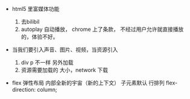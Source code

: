 - html5  里富媒体功能
    1. 去bilibil
    2. autoplay  自动播放， chrome 上了条款， 不经过用户允许就直接播放的，体验不好。

- 当我们要引入声音、图片、视频，当资源引入
    1. div  p  不一样  另外加载
    2. 资源需要加载的  大小，network 下载

- flex  弹性布局  内部全新的宇宙（新的上下文）
    子元素默认  行排列 flex-direction: column;